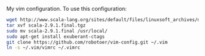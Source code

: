My vim configuration. To use this configuration:

```bash
wget http://www.scala-lang.org/sites/default/files/linuxsoft_archives/downloads/distrib/files/scala-2.9.1.final.tgz
tar xvf scala-2.9.1.final.tgz
sudo mv scala-2.9.1.final /usr/local/
sudo apt-get install exuberant-ctags
git clone https://github.com/robotoer/vim-config.git ~/.vim
ln -s ~/.vim/vimrc ~/.vimrc
```
